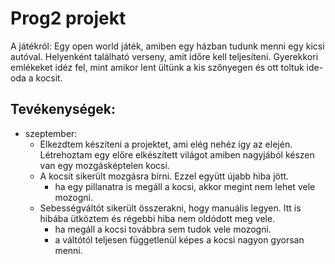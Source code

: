 # Prog2 projekt
A játékról: Egy open world játék, amiben egy házban tudunk menni egy kicsi autóval. Helyenként található verseny, amit időre kell teljesíteni. Gyerekkori emlékeket idéz fel, mint amikor lent ültünk a kis szőnyegen és ott toltuk ide-oda a kocsit.

## Tevékenységek:
* szeptember:
    * Elkezdtem készíteni a projektet, ami elég nehéz így az elején. Létrehoztam egy előre elkészített világot amiben nagyjából készen van egy mozgásképtelen kocsi.
    * A kocsit sikerült mozgásra bírni. Ezzel együtt újabb hiba jött.
        * ha egy pillanatra is megáll a kocsi, akkor megint nem lehet vele mozogni.
    * Sebességváltót sikerült összerakni, hogy manuális legyen. Itt is hibába ütköztem és régebbi hiba nem oldódott meg vele.
        * ha megáll a kocsi továbbra sem tudok vele mozogni.
        * a váltótól teljesen függetlenül képes a kocsi nagyon gyorsan menni.
    
